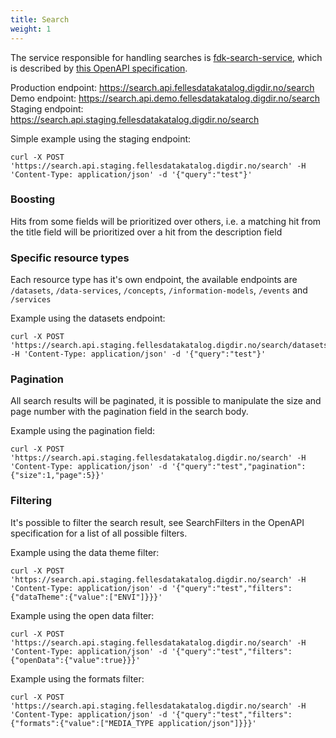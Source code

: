 ```yaml
---
title: Search
weight: 1
---
```


The service responsible for handling searches is [fdk-search-service](https://github.com/Informasjonsforvaltning/fdk-search-service), which is described by [this OpenAPI specification](https://raw.githubusercontent.com/Informasjonsforvaltning/fdk-search-service/main/openapi.yaml).

Production endpoint: <https://search.api.fellesdatakatalog.digdir.no/search>
Demo endpoint: <https://search.api.demo.fellesdatakatalog.digdir.no/search>
Staging endpoint: <https://search.api.staging.fellesdatakatalog.digdir.no/search>

Simple example using the staging endpoint:
```Shell
curl -X POST 'https://search.api.staging.fellesdatakatalog.digdir.no/search' -H 'Content-Type: application/json' -d '{"query":"test"}'
```

### Boosting

Hits from some fields will be prioritized over others, i.e. a matching hit from the title field will be prioritized over a hit from the description field

### Specific resource types

Each resource type has it's own endpoint, the available endpoints are `/datasets`, `/data-services`, `/concepts`, `/information-models`, `/events` and `/services`

Example using the datasets endpoint:
```Shell
curl -X POST 'https://search.api.staging.fellesdatakatalog.digdir.no/search/datasets' -H 'Content-Type: application/json' -d '{"query":"test"}'
```

### Pagination

All search results will be paginated, it is possible to manipulate the size and page number with the pagination field in the search body.

Example using the pagination field:
```Shell
curl -X POST 'https://search.api.staging.fellesdatakatalog.digdir.no/search' -H 'Content-Type: application/json' -d '{"query":"test","pagination":{"size":1,"page":5}}'
```

### Filtering

It's possible to filter the search result, see SearchFilters in the OpenAPI specification for a list of all possible filters.

Example using the data theme filter:
```Shell
curl -X POST 'https://search.api.staging.fellesdatakatalog.digdir.no/search' -H 'Content-Type: application/json' -d '{"query":"test","filters":{"dataTheme":{"value":["ENVI"]}}}'
```

Example using the open data filter:
```Shell
curl -X POST 'https://search.api.staging.fellesdatakatalog.digdir.no/search' -H 'Content-Type: application/json' -d '{"query":"test","filters":{"openData":{"value":true}}}'
```

Example using the formats filter:
```Shell
curl -X POST 'https://search.api.staging.fellesdatakatalog.digdir.no/search' -H 'Content-Type: application/json' -d '{"query":"test","filters":{"formats":{"value":["MEDIA_TYPE application/json"]}}}'
```
